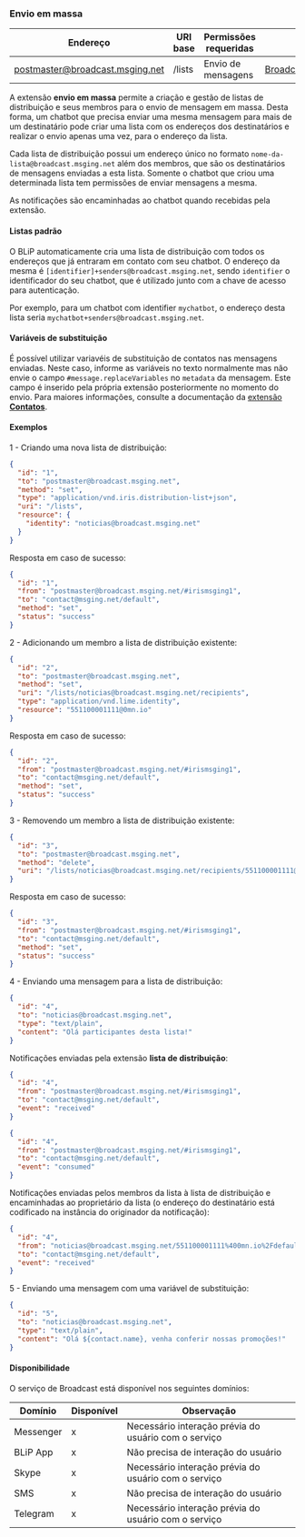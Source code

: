 ### Envio em massa
| Endereço                        | URI base     | Permissões requeridas   | C#                     |
|---------------------------------|--------------|-------------------------|------------------------|
| postmaster@broadcast.msging.net | /lists       | Envio de mensagens       | [BroadcastExtension](https://github.com/takenet/blip-sdk-csharp/tree/master/src/Take.Blip.Client/Extensions/Broadcast/BroadcastExtension.cs) |

A extensão **envio em massa** permite a criação e gestão de listas de distribuição e seus membros para o envio de mensagem em massa. Desta forma, um chatbot que precisa enviar uma mesma mensagem para mais de um destinatário pode criar uma lista com os endereços dos destinatários e realizar o envio apenas uma vez, para o endereço da lista.

Cada lista de distribuição possui um endereço único no formato `nome-da-lista@broadcast.msging.net` além dos membros, que são os destinatários de mensagens enviadas a esta lista. Somente o chatbot que criou uma determinada lista tem permissões de enviar mensagens a mesma.

As notificações são encaminhadas ao chatbot quando recebidas pela extensão.

#### Listas padrão

O BLiP automaticamente cria uma lista de distribuição com todos os endereços que já entraram em contato com seu chatbot. O endereço da mesma é `[identifier]+senders@broadcast.msging.net`, sendo `identifier` o identificador do seu chatbot, que é utilizado junto com a chave de acesso para autenticação. 

Por exemplo, para um chatbot com identifier `mychatbot`, o endereço desta lista seria `mychatbot+senders@broadcast.msging.net`.

#### Variáveis de substituição

É possível utilizar variavéis de substituição de contatos nas mensagens enviadas. Neste caso, informe as variáveis no texto normalmente mas não envie o campo `#message.replaceVariables` no `metadata` da mensagem. Este campo é inserido pela própria extensão posteriormente no momento do envio.
Para maiores informações, consulte a documentação da [extensão **Contatos**](https://portal.blip.ai/#/docs/extensions/contacts).

#### Exemplos

1 - Criando uma nova lista de distribuição:
```json
{  
  "id": "1",
  "to": "postmaster@broadcast.msging.net",
  "method": "set",
  "type": "application/vnd.iris.distribution-list+json",
  "uri": "/lists",
  "resource": {  
    "identity": "noticias@broadcast.msging.net"
  }
}
```
Resposta em caso de sucesso:
```json
{
  "id": "1",
  "from": "postmaster@broadcast.msging.net/#irismsging1",
  "to": "contact@msging.net/default",
  "method": "set",
  "status": "success"
}
```

2 - Adicionando um membro a lista de distribuição existente:
```json
{  
  "id": "2",
  "to": "postmaster@broadcast.msging.net",
  "method": "set",
  "uri": "/lists/noticias@broadcast.msging.net/recipients",
  "type": "application/vnd.lime.identity",
  "resource": "551100001111@0mn.io"
}
```
Resposta em caso de sucesso:
```json
{
  "id": "2",
  "from": "postmaster@broadcast.msging.net/#irismsging1",
  "to": "contact@msging.net/default",
  "method": "set",
  "status": "success"
}
```

3 - Removendo um membro a lista de distribuição existente:
```json
{  
  "id": "3",
  "to": "postmaster@broadcast.msging.net",
  "method": "delete",
  "uri": "/lists/noticias@broadcast.msging.net/recipients/551100001111@0mn.io"
}
```
Resposta em caso de sucesso:
```json
{
  "id": "3",
  "from": "postmaster@broadcast.msging.net/#irismsging1",
  "to": "contact@msging.net/default",
  "method": "set",
  "status": "success"
}
```

4 - Enviando uma mensagem para a lista de distribuição:
```json
{  
  "id": "4",
  "to": "noticias@broadcast.msging.net",
  "type": "text/plain",
  "content": "Olá participantes desta lista!"
}
```

Notificações enviadas pela extensão **lista de distribuição**:
```json
{
  "id": "4",
  "from": "postmaster@broadcast.msging.net/#irismsging1",
  "to": "contact@msging.net/default",
  "event": "received"
}
```
```json
{
  "id": "4",
  "from": "postmaster@broadcast.msging.net/#irismsging1",
  "to": "contact@msging.net/default",
  "event": "consumed"
}
```
Notificações enviadas pelos membros da lista à lista de distribuição e encaminhadas ao proprietário da lista (o endereço do destinatário está codificado na instância do originador da notificação):

```json
{
  "id": "4",
  "from": "noticias@broadcast.msging.net/551100001111%400mn.io%2Fdefault",
  "to": "contact@msging.net/default",
  "event": "received"
}
```

5 - Enviando uma mensagem com uma variável de substituição:
```json
{  
  "id": "5",
  "to": "noticias@broadcast.msging.net",
  "type": "text/plain",
  "content": "Olá ${contact.name}, venha conferir nossas promoções!"
}
```

#### Disponibilidade

O serviço de Broadcast está disponível nos seguintes domínios:

|Domínio    |Disponível |Observação                                             |
|---	    |---	    |---                                                    |
|Messenger  |x          |Necessário interação prévia do usuário com o serviço   |
|BLiP App   |x          |Não precisa de interação do usuário                    |
|Skype      |x          |Necessário interação prévia do usuário com o serviço   |
|SMS        |x          |Não precisa de interação do usuário                    |
|Telegram   |x          |Necessário interação prévia do usuário com o serviço   |
